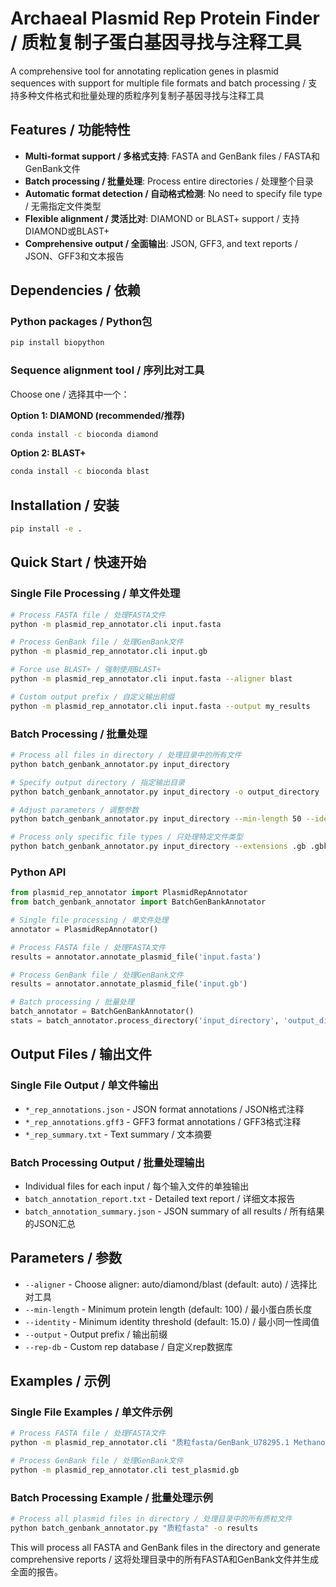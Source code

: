 # Archaeal Plasmid Rep Protein Finder / 质粒复制子蛋白基因寻找与注释工具

A comprehensive tool for annotating replication genes in plasmid sequences with support for multiple file formats and batch processing / 支持多种文件格式和批量处理的质粒序列复制子基因寻找与注释工具

## Features / 功能特性

- **Multi-format support / 多格式支持**: FASTA and GenBank files / FASTA和GenBank文件
- **Batch processing / 批量处理**: Process entire directories / 处理整个目录
- **Automatic format detection / 自动格式检测**: No need to specify file type / 无需指定文件类型
- **Flexible alignment / 灵活比对**: DIAMOND or BLAST+ support / 支持DIAMOND或BLAST+
- **Comprehensive output / 全面输出**: JSON, GFF3, and text reports / JSON、GFF3和文本报告

## Dependencies / 依赖

### Python packages / Python包
```bash
pip install biopython
```

### Sequence alignment tool / 序列比对工具
Choose one / 选择其中一个：

**Option 1: DIAMOND (recommended/推荐)**
```bash
conda install -c bioconda diamond
```

**Option 2: BLAST+**
```bash
conda install -c bioconda blast
```

## Installation / 安装

```bash
pip install -e .
```

## Quick Start / 快速开始

### Single File Processing / 单文件处理

```bash
# Process FASTA file / 处理FASTA文件
python -m plasmid_rep_annotator.cli input.fasta

# Process GenBank file / 处理GenBank文件
python -m plasmid_rep_annotator.cli input.gb

# Force use BLAST+ / 强制使用BLAST+
python -m plasmid_rep_annotator.cli input.fasta --aligner blast

# Custom output prefix / 自定义输出前缀
python -m plasmid_rep_annotator.cli input.fasta --output my_results
```

### Batch Processing / 批量处理

```bash
# Process all files in directory / 处理目录中的所有文件
python batch_genbank_annotator.py input_directory

# Specify output directory / 指定输出目录
python batch_genbank_annotator.py input_directory -o output_directory

# Adjust parameters / 调整参数
python batch_genbank_annotator.py input_directory --min-length 50 --identity 20

# Process only specific file types / 只处理特定文件类型
python batch_genbank_annotator.py input_directory --extensions .gb .gbk
```

### Python API

```python
from plasmid_rep_annotator import PlasmidRepAnnotator
from batch_genbank_annotator import BatchGenBankAnnotator

# Single file processing / 单文件处理
annotator = PlasmidRepAnnotator()

# Process FASTA file / 处理FASTA文件
results = annotator.annotate_plasmid_file('input.fasta')

# Process GenBank file / 处理GenBank文件
results = annotator.annotate_plasmid_file('input.gb')

# Batch processing / 批量处理
batch_annotator = BatchGenBankAnnotator()
stats = batch_annotator.process_directory('input_directory', 'output_directory')
```

## Output Files / 输出文件

### Single File Output / 单文件输出
- `*_rep_annotations.json` - JSON format annotations / JSON格式注释
- `*_rep_annotations.gff3` - GFF3 format annotations / GFF3格式注释
- `*_rep_summary.txt` - Text summary / 文本摘要

### Batch Processing Output / 批量处理输出
- Individual files for each input / 每个输入文件的单独输出
- `batch_annotation_report.txt` - Detailed text report / 详细文本报告
- `batch_annotation_summary.json` - JSON summary of all results / 所有结果的JSON汇总

## Parameters / 参数

- `--aligner` - Choose aligner: auto/diamond/blast (default: auto) / 选择比对工具
- `--min-length` - Minimum protein length (default: 100) / 最小蛋白质长度
- `--identity` - Minimum identity threshold (default: 15.0) / 最小同一性阈值
- `--output` - Output prefix / 输出前缀
- `--rep-db` - Custom rep database / 自定义rep数据库

## Examples / 示例

### Single File Examples / 单文件示例

```bash
# Process FASTA file / 处理FASTA文件
python -m plasmid_rep_annotator.cli "质粒fasta/GenBank_U78295.1 Methanosarcina acetivorans plasmid pC2A.fasta"

# Process GenBank file / 处理GenBank文件
python -m plasmid_rep_annotator.cli test_plasmid.gb
```

### Batch Processing Example / 批量处理示例

```bash
# Process all plasmid files in directory / 处理目录中的所有质粒文件
python batch_genbank_annotator.py "质粒fasta" -o results
```

This will process all FASTA and GenBank files in the directory and generate comprehensive reports / 这将处理目录中的所有FASTA和GenBank文件并生成全面的报告。
